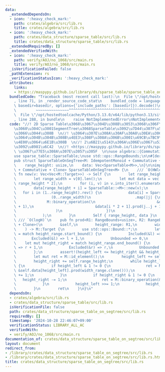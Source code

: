 ```yaml
---
data:
  _extendedDependsOn:
  - icon: ':heavy_check_mark:'
    path: crates/algebra/src/lib.rs
    title: crates/algebra/src/lib.rs
  - icon: ':heavy_check_mark:'
    path: crates/data_structure/sparse_table/src/lib.rs
    title: crates/data_structure/sparse_table/src/lib.rs
  _extendedRequiredBy: []
  _extendedVerifiedWith:
  - icon: ':heavy_check_mark:'
    path: verify/AOJ/no_1068/src/main.rs
    title: verify/AOJ/no_1068/src/main.rs
  _isVerificationFailed: false
  _pathExtension: rs
  _verificationStatusIcon: ':heavy_check_mark:'
  attributes:
    links:
    - https://maspypy.github.io/library/ds/sparse_table/sparse_table_on_segtree.hpp
  bundledCode: "Traceback (most recent call last):\n  File \"/opt/hostedtoolcache/Python/3.13.0/x64/lib/python3.13/site-packages/onlinejudge_verify/documentation/build.py\"\
    , line 71, in _render_source_code_stat\n    bundled_code = language.bundle(stat.path,\
    \ basedir=basedir, options={'include_paths': [basedir]}).decode()\n          \
    \         ~~~~~~~~~~~~~~~^^^^^^^^^^^^^^^^^^^^^^^^^^^^^^^^^^^^^^^^^^^^^^^^^^^^^^^^^^^^^^^^^^\n\
    \  File \"/opt/hostedtoolcache/Python/3.13.0/x64/lib/python3.13/site-packages/onlinejudge_verify/languages/rust.py\"\
    , line 288, in bundle\n    raise NotImplementedError\nNotImplementedError\n"
  code: "//! 2D Sparse Table\u3068\u3067\u304D\u308B\u3053\u3068\u306F\u540C\u3058\
    \u3060\u304C\u3001SegmentTree\u3068SparseTable\u3092\u7D44\u307F\u5408\u308F\u305B\
    \u3066\u3044\u308B  \n//! \u3064\u307E\u308A\u30AF\u30A8\u30EA\u306Blog\u304C\u4E00\
    \u3064\u304B\u304B\u308B\u4EE3\u308F\u308A\u306B\u3001\u69CB\u7BC9\u306Elog\u304C\
    \u4E00\u3064\u6E1B\u308B  \n//! 2\u6B21\u5143\u306A\u306E\u3067\u53EF\u63DB\u6027\
    \u3092\u8981\u6C42  \n//! <https://maspypy.github.io/library/ds/sparse_table/sparse_table_on_segtree.hpp>\
    \ \u3067\u77E5\u308A\u307E\u3057\u305F  \n\nuse algebra::{Commutative, IdempotentMonoid};\n\
    use sparse_table::SparseTable;\nuse std::ops::RangeBounds;\n\n#[derive(Debug)]\n\
    pub struct SparseTableOnSegTree<M: IdempotentMonoid + Commutative + Clone> {\n\
    \    range_height: usize,\n    data: Vec<SparseTable<M>>,\n}\n\nimpl<M: IdempotentMonoid\
    \ + Commutative + Clone> SparseTableOnSegTree<M> {\n    /// `O(HWlogH)`\n    pub\
    \ fn new(v: Vec<Vec<M::Target>>) -> Self {\n        let range_height = v.len();\n\
    \        let range_width = v[0].len();\n        let mut data = vec![SparseTable::<M>::new(vec![]);\
    \ range_height * 2];\n        for (i, v) in v.into_iter().enumerate() {\n    \
    \        data[range_height + i] = SparseTable::<M>::new(v);\n        }\n     \
    \   for i in (1..range_height).rev() {\n            data[i] = SparseTable::<M>::new(\n\
    \                (0..range_width)\n                    .map(|j| {\n          \
    \              M::binary_operation(\n                            &data[i * 2].prod(j..j\
    \ + 1),\n                            &data[i * 2 + 1].prod(j..j + 1),\n      \
    \                  )\n                    })\n                    .collect(),\n\
    \            );\n        }\n        Self { range_height, data }\n    }\n\n   \
    \ /// `O(logH)`\n    pub fn prod<R1: RangeBounds<usize>, R2: RangeBounds<usize>\
    \ + Clone>(\n        &self,\n        height_range: R1,\n        width_range: R2,\n\
    \    ) -> M::Target {\n        use std::ops::Bound::*;\n        let mut height_left\
    \ = match height_range.start_bound() {\n            Included(&l) => l,\n     \
    \       Excluded(&l) => l + 1,\n            Unbounded => 0,\n        };\n    \
    \    let mut height_right = match height_range.end_bound() {\n            Included(&r)\
    \ => r + 1,\n            Excluded(&r) => r,\n            Unbounded => self.range_height,\n\
    \        };\n        assert!(height_left <= height_right && height_right <= self.range_height);\n\
    \        let mut ret = M::id_element();\n        height_left += self.range_height;\n\
    \        height_right += self.range_height;\n        while height_left < height_right\
    \ {\n            if height_left & 1 != 0 {\n                ret = M::binary_operation(&ret,\
    \ &self.data[height_left].prod(width_range.clone()));\n                height_left\
    \ += 1;\n            }\n            if height_right & 1 != 0 {\n             \
    \   height_right -= 1;\n                ret = M::binary_operation(&ret, &self.data[height_right].prod(width_range.clone()));\n\
    \            }\n            height_left >>= 1;\n            height_right >>= 1;\n\
    \        }\n        ret\n    }\n}\n"
  dependsOn:
  - crates/algebra/src/lib.rs
  - crates/data_structure/sparse_table/src/lib.rs
  isVerificationFile: false
  path: crates/data_structure/sparse_table_on_segtree/src/lib.rs
  requiredBy: []
  timestamp: '2024-10-28 22:46:07+09:00'
  verificationStatus: LIBRARY_ALL_AC
  verifiedWith:
  - verify/AOJ/no_1068/src/main.rs
documentation_of: crates/data_structure/sparse_table_on_segtree/src/lib.rs
layout: document
redirect_from:
- /library/crates/data_structure/sparse_table_on_segtree/src/lib.rs
- /library/crates/data_structure/sparse_table_on_segtree/src/lib.rs.html
title: crates/data_structure/sparse_table_on_segtree/src/lib.rs
---
```

